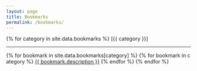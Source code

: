 ```yaml
---
layout: page
title: Bookmarks
permalink: /bookmarks/
---
```


<div style="word-break:break-all;">
{% for category in site.data.bookmarks %}
    [{{ category }}]
    <hr>
    {% for bookmark in site.data.bookmarks[category] %}
    {% for bookmark in category %}
    <a href="{{ bookmark.link }}" target="_blank">{{ bookmark.description }}</a>
    {% endfor %}
{% endfor %}
</div>
